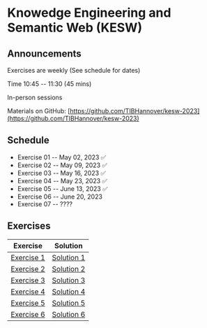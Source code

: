 # Knowedge Engineering and Semantic Web (KESW)


## Announcements
Exercises are weekly (See schedule for dates)

Time 10:45 -- 11:30 (45 mins)

In-person sessions

Materials on GitHub: [https://github.com/TIBHannover/kesw-2023](https://github.com/TIBHannover/kesw-2023)

## Schedule 
* Exercise 01 	    -- May 02, 2023  ✅
* Exercise 02 	    -- May 09, 2023  ✅
* Exercise 03 	    -- May 16, 2023  ✅
* Exercise 04 	    -- May 23, 2023  ✅
* Exercise 05 	    -- June 13, 2023 ✅
* Exercise 06 	    -- June 20, 2023
* Exercise 07 	    -- ????


## Exercises

| Exercise | Solution |
|:--------:|:--------:|
|[Exercise 1](https://tibhannover.github.io/kesw-2023/exercises/Session_01.pdf) | [Solution 1](https://tibhannover.github.io/kesw-2023/solutions/Solution_01.pdf)|
|[Exercise 2](https://tibhannover.github.io/kesw-2023/exercises/Session_02.pdf) | [Solution 2](https://tibhannover.github.io/kesw-2023/solutions/Solution_02.pdf)|
|[Exercise 3](https://tibhannover.github.io/kesw-2023/exercises/Session_03.pdf) | [Solution 3](https://tibhannover.github.io/kesw-2023/solutions/Solution_03.pdf)|
|[Exercise 4](https://tibhannover.github.io/kesw-2023/exercises/Session_04.pdf) | [Solution 4](https://tibhannover.github.io/kesw-2023/solutions/Solution_04.pdf)|
|[Exercise 5](https://tibhannover.github.io/kesw-2023/exercises/Session_05.pdf) | [Solution 5](https://media.giphy.com/media/1naXqFmZMHs6n1EXwe/giphy.gif)|
|[Exercise 6](https://tibhannover.github.io/kesw-2023/exercises/Session_06.pdf) | [Solution 6](https://media.giphy.com/media/1naXqFmZMHs6n1EXwe/giphy.gif)|